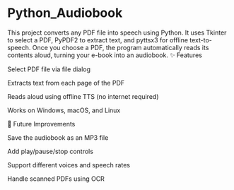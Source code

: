 # Python_Audiobook
This project converts any PDF file into speech using Python. It uses Tkinter to select a PDF, PyPDF2 to extract text, and pyttsx3 for offline text-to-speech. Once you choose a PDF, the program automatically reads its contents aloud, turning your e-book into an audiobook.
✨ Features

Select PDF file via file dialog

Extracts text from each page of the PDF

Reads aloud using offline TTS (no internet required)

Works on Windows, macOS, and Linux

🚀 Future Improvements

Save the audiobook as an MP3 file

Add play/pause/stop controls

Support different voices and speech rates

Handle scanned PDFs using OCR
